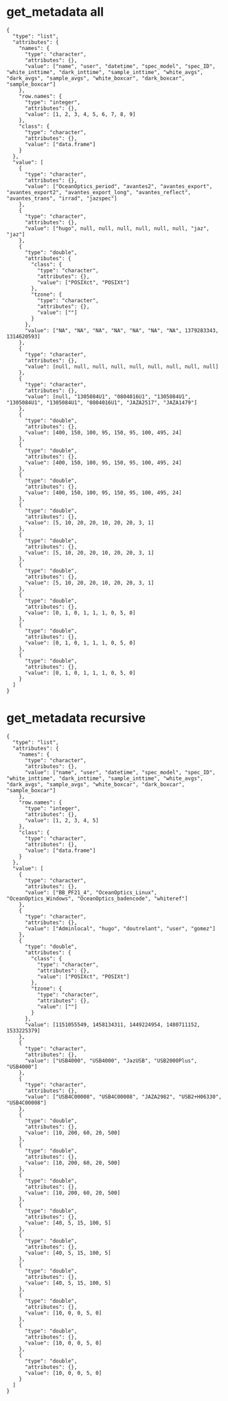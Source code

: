 # get_metadata all

    {
      "type": "list",
      "attributes": {
        "names": {
          "type": "character",
          "attributes": {},
          "value": ["name", "user", "datetime", "spec_model", "spec_ID", "white_inttime", "dark_inttime", "sample_inttime", "white_avgs", "dark_avgs", "sample_avgs", "white_boxcar", "dark_boxcar", "sample_boxcar"]
        },
        "row.names": {
          "type": "integer",
          "attributes": {},
          "value": [1, 2, 3, 4, 5, 6, 7, 8, 9]
        },
        "class": {
          "type": "character",
          "attributes": {},
          "value": ["data.frame"]
        }
      },
      "value": [
        {
          "type": "character",
          "attributes": {},
          "value": ["OceanOptics_period", "avantes2", "avantes_export", "avantes_export2", "avantes_export_long", "avantes_reflect", "avantes_trans", "irrad", "jazspec"]
        },
        {
          "type": "character",
          "attributes": {},
          "value": ["hugo", null, null, null, null, null, null, "jaz", "jaz"]
        },
        {
          "type": "double",
          "attributes": {
            "class": {
              "type": "character",
              "attributes": {},
              "value": ["POSIXct", "POSIXt"]
            },
            "tzone": {
              "type": "character",
              "attributes": {},
              "value": [""]
            }
          },
          "value": ["NA", "NA", "NA", "NA", "NA", "NA", "NA", 1379283343, 1314620593]
        },
        {
          "type": "character",
          "attributes": {},
          "value": [null, null, null, null, null, null, null, null, null]
        },
        {
          "type": "character",
          "attributes": {},
          "value": [null, "1305084U1", "0804016U1", "1305084U1", "1305084U1", "1305084U1", "0804016U1", "JAZA2517", "JAZA1479"]
        },
        {
          "type": "double",
          "attributes": {},
          "value": [400, 150, 100, 95, 150, 95, 100, 495, 24]
        },
        {
          "type": "double",
          "attributes": {},
          "value": [400, 150, 100, 95, 150, 95, 100, 495, 24]
        },
        {
          "type": "double",
          "attributes": {},
          "value": [400, 150, 100, 95, 150, 95, 100, 495, 24]
        },
        {
          "type": "double",
          "attributes": {},
          "value": [5, 10, 20, 20, 10, 20, 20, 3, 1]
        },
        {
          "type": "double",
          "attributes": {},
          "value": [5, 10, 20, 20, 10, 20, 20, 3, 1]
        },
        {
          "type": "double",
          "attributes": {},
          "value": [5, 10, 20, 20, 10, 20, 20, 3, 1]
        },
        {
          "type": "double",
          "attributes": {},
          "value": [0, 1, 0, 1, 1, 1, 0, 5, 0]
        },
        {
          "type": "double",
          "attributes": {},
          "value": [0, 1, 0, 1, 1, 1, 0, 5, 0]
        },
        {
          "type": "double",
          "attributes": {},
          "value": [0, 1, 0, 1, 1, 1, 0, 5, 0]
        }
      ]
    }

# get_metadata recursive

    {
      "type": "list",
      "attributes": {
        "names": {
          "type": "character",
          "attributes": {},
          "value": ["name", "user", "datetime", "spec_model", "spec_ID", "white_inttime", "dark_inttime", "sample_inttime", "white_avgs", "dark_avgs", "sample_avgs", "white_boxcar", "dark_boxcar", "sample_boxcar"]
        },
        "row.names": {
          "type": "integer",
          "attributes": {},
          "value": [1, 2, 3, 4, 5]
        },
        "class": {
          "type": "character",
          "attributes": {},
          "value": ["data.frame"]
        }
      },
      "value": [
        {
          "type": "character",
          "attributes": {},
          "value": ["BB_PF21_4", "OceanOptics_Linux", "OceanOptics_Windows", "OceanOptics_badencode", "whiteref"]
        },
        {
          "type": "character",
          "attributes": {},
          "value": ["Adminlocal", "hugo", "doutrelant", "user", "gomez"]
        },
        {
          "type": "double",
          "attributes": {
            "class": {
              "type": "character",
              "attributes": {},
              "value": ["POSIXct", "POSIXt"]
            },
            "tzone": {
              "type": "character",
              "attributes": {},
              "value": [""]
            }
          },
          "value": [1151055549, 1458134311, 1449224954, 1480711152, 1533225379]
        },
        {
          "type": "character",
          "attributes": {},
          "value": ["USB4000", "USB4000", "JazUSB", "USB2000Plus", "USB4000"]
        },
        {
          "type": "character",
          "attributes": {},
          "value": ["USB4C00008", "USB4C00008", "JAZA2982", "USB2+H06330", "USB4C00008"]
        },
        {
          "type": "double",
          "attributes": {},
          "value": [10, 200, 60, 20, 500]
        },
        {
          "type": "double",
          "attributes": {},
          "value": [10, 200, 60, 20, 500]
        },
        {
          "type": "double",
          "attributes": {},
          "value": [10, 200, 60, 20, 500]
        },
        {
          "type": "double",
          "attributes": {},
          "value": [40, 5, 15, 100, 5]
        },
        {
          "type": "double",
          "attributes": {},
          "value": [40, 5, 15, 100, 5]
        },
        {
          "type": "double",
          "attributes": {},
          "value": [40, 5, 15, 100, 5]
        },
        {
          "type": "double",
          "attributes": {},
          "value": [10, 0, 0, 5, 0]
        },
        {
          "type": "double",
          "attributes": {},
          "value": [10, 0, 0, 5, 0]
        },
        {
          "type": "double",
          "attributes": {},
          "value": [10, 0, 0, 5, 0]
        }
      ]
    }

